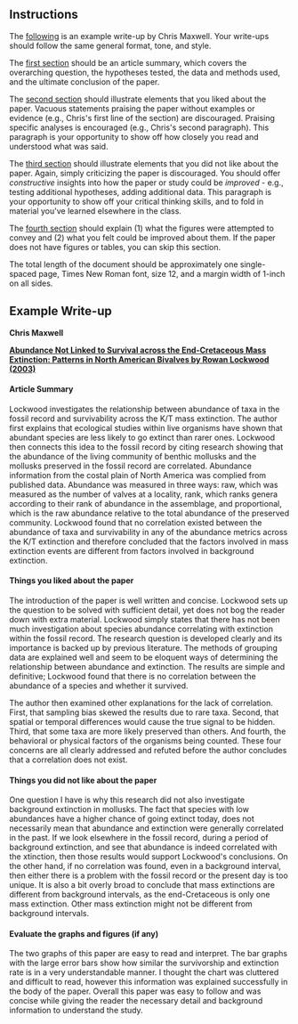 ## Instructions

The [following](#example-write-up) is an example write-up by Chris Maxwell. Your write-ups should follow the same general format, tone, and style. 

The [first section](#article-summary) should be an article summary, which covers the overarching question, the hypotheses tested, the data and methods used, and the ultimate conclusion of the paper. 

The [second section](#things-you-liked-about-the-paper) should illustrate elements that you liked about the paper. Vacuous statements praising the paper without examples or evidence (e.g., Chris's first line of the section) are discouraged. Praising specific analyses is encouraged (e.g., Chris's second paragraph). This paragraph is your opportunity to show off how closely you read and understood what was said.

The [third section](#things-you-did-not-like-about-the-paper) should illustrate elements that you did not like about the paper. Again, simply criticizing the paper is discouraged. You should offer *constructive* insights into how the paper or study could be *improved* - e.g., testing additional hypotheses, adding additional data. This paragraph is your opportunity to show off your critical thinking skills, and to fold in material you've learned elsewhere in the class.

The [fourth section](#evaluate-the-graphs-and-figures-if-any) should explain (1) what the figures were attempted to convey and (2) what you felt could be improved about them. If the paper does not have figures or tables, you can skip this section.

The total length of the document should be approximately one single-spaced page, Times New Roman font, size 12, and a margin width of 1-inch on all sides.

## Example Write-up

**Chris Maxwell**

**[Abundance Not Linked to Survival across the End-Cretaceous Mass Extinction: Patterns in North American Bivalves
by Rowan Lockwood (2003)](https://github.com/aazaff/teachPaleobiology/blob/master/WritingExercises/Lockwood%202003.pdf)**

#### Article Summary

Lockwood investigates the relationship between abundance of taxa in the fossil record and survivability across the K/T mass extinction. The author first explains that ecological studies within live organisms have shown that abundant species are less likely to go extinct than rarer ones.  Lockwood then connects this idea to the fossil record by citing research showing that the abundance of the living community of benthic mollusks and the mollusks preserved in the fossil record are correlated.  Abundance information from the costal plain of North America was complied from published data.  Abundance was measured in three ways: raw, which was measured as the number of valves at a locality, rank, which ranks genera according to their rank of abundance in the assemblage, and proportional, which is the raw abundance relative to the total abundance of the preserved community.  Lockwood found that no correlation existed between the abundance of taxa and survivability in any of the abundance metrics across the K/T extinction and therefore concluded that the factors involved in mass extinction events are different from factors involved in background extinction.

#### Things you liked about the paper

The introduction of the paper is well written and concise.  Lockwood sets up the question to be solved with sufficient detail, yet does not bog the reader down with extra material. Lockwood simply states that there has not been much investigation about species abundance correlating with extinction within the fossil record.  The research question is developed clearly and its importance is backed up by previous literature. The methods of grouping data are explained well and seem to be eloquent ways of determining the relationship between abundance and extinction. The results are simple and definitive; Lockwood found that there is no correlation between the abundance of a species and whether it survived. 

The author then examined other explanations for the lack of correlation.  First, that sampling bias skewed the results due to rare taxa.  Second, that spatial or temporal differences would cause the true signal to be hidden.  Third, that some taxa are more likely preserved than others.  And fourth, the behavioral or physical factors of the organisms being counted.  These four concerns are all clearly addressed and refuted before the author concludes that a correlation does not exist.

#### Things you did not like about the paper

One question I have is why this research did not also investigate background extinction in mollusks.  The fact that species with low abundances have a higher chance of going extinct today, does not necessarily mean that abundance and extinction were generally correlated in the past. If we look elsewhere in the fossil record, during a period of background extinction, and see that abundance is indeed correlated with the xtinction, then those results would support Lockwood's conclusions.  On the other hand, if no correlation was found, even in a background interval, then either there is a problem with the fossil record or the present day is too unique. It is also a bit overly broad to conclude that mass extinctions are different from background intervals, as the end-Cretaceous is only one mass extinction. Other mass extinction might not be different from background intervals.

#### Evaluate the graphs and figures (if any)
The two graphs of this paper are easy to read and interpret.  The bar graphs with the large error bars show how similar the survivorship and extinction rate is in a very understandable manner.  I thought the chart was cluttered and difficult to read, however this information was explained successfully in the body of the paper.  Overall this paper was easy to follow and was concise while giving the reader the necessary detail and background information to understand the study.
